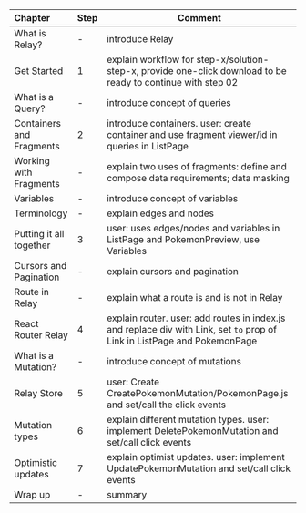| Chapter | Step  | Comment  |
|:--|---|---|
| What is Relay? | - | introduce Relay |
| Get Started  | 1 | explain workflow for step-x/solution-step-x, provide one-click download to be ready to continue with step 02 |
| What is a Query? | - | introduce concept of queries |
| Containers and Fragments | 2 | introduce containers. user: create container and use fragment viewer/id in queries in ListPage |
| Working with Fragments | - | explain two uses of fragments: define and compose data requirements; data masking |
| Variables | - | introduce concept of variables |
| Terminology | - | explain edges and nodes |
| Putting it all together | 3 | user: uses edges/nodes and variables in ListPage and PokemonPreview, use Variables |
| Cursors and Pagination | - | explain cursors and pagination|
| Route in Relay | - | explain what a route is and is not in Relay |
| React Router Relay | 4 | explain router. user: add routes in index.js and replace div with Link, set `to` prop of Link in ListPage and PokemonPage |
| What is a Mutation? | - | introduce concept of mutations |
| Relay Store | 5 | user: Create CreatePokemonMutation/PokemonPage.js and set/call the click events |
| Mutation types | 6 | explain different mutation types. user: implement DeletePokemonMutation and set/call click events |
| Optimistic updates | 7 | explain optimist updates. user: implement UpdatePokemonMutation and set/call click events |
| Wrap up | - | summary |
